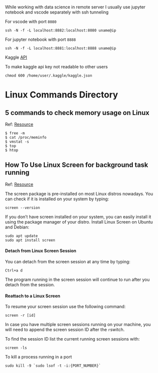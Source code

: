 While working with data science in remote server I usually use jupyter notebook and vscode separately with ssh tunneling

For vscode with port `8080`
```
ssh -N -f -L localhost:8882:localhost:8080 uname@ip
```
For jupyter notebook with port `8888`
```
ssh -N -f -L localhost:8881:localhost:8888 uname@ip
```
Kaggle [API](https://github.com/Kaggle/kaggle-api)

To make kaggle api key not readable to other users 
```
chmod 600 /home/user/.kaggle/kaggle.json
```

# Linux Commands Directory

## 5 commands to check memory usage on Linux
Ref: [Resource](https://www.binarytides.com/linux-command-check-memory-usage/) 
```
$ free -m
$ cat /proc/meminfo
$ vmstat -s
$ top
$ htop
```

## How To Use Linux Screen for background task running
Ref: [Resource](https://linuxize.com/post/how-to-use-linux-screen/)

The screen package is pre-installed on most Linux distros nowadays. You can check if it is installed on your system by typing:
```
screen --version
```
If you don’t have screen installed on your system, you can easily install it using the package manager of your distro.
Install Linux Screen on Ubuntu and Debian:
```
sudo apt update
sudo apt install screen
```
#### Detach from Linux Screen Session
You can detach from the screen session at any time by typing:
```
Ctrl+a d
```
The program running in the screen session will continue to run after you detach from the session.

#### Reattach to a Linux Screen
To resume your screen session use the following command:
```
screen -r [id]
```
In case you have multiple screen sessions running on your machine, you will need to append the screen session ID after the `r`switch.

To find the session ID list the current running screen sessions with:
```
screen -ls
```
To kill a process running in a port 
```
sudo kill -9 `sudo lsof -t -i:{PORT_NUMBER}`
```
